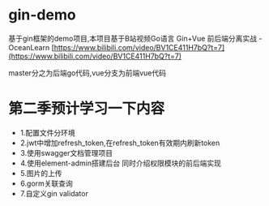# gin-demo
基于gin框架的demo项目,本项目基于B站视频Go语言 Gin+Vue 前后端分离实战 - OceanLearn
[https://www.bilibili.com/video/BV1CE411H7bQ?t=7](https://www.bilibili.com/video/BV1CE411H7bQ?t=7)

master分之为后端go代码,vue分支为前端vue代码

# 第二季预计学习一下内容
* 1.配置文件分环境
* 2.jwt中增加refresh_token,在refresh_token有效期内刷新token
* 3.使用swagger文档管理项目
* 4.使用element-admin搭建后台 同时介绍权限模块的前后端实现
* 5.图片的上传
* 6.gorm关联查询
* 7.自定义gin validator